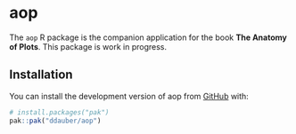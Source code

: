 
# aop

<!-- badges: start -->

<!-- badges: end -->

The `aop` R package is the companion application for the book **The
Anatomy of Plots**. This package is work in progress.

## Installation

You can install the development version of aop from
[GitHub](https://github.com/) with:

``` r
# install.packages("pak")
pak::pak("ddauber/aop")
```
